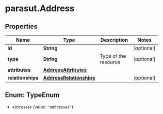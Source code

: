 # parasut.Address

## Properties
Name | Type | Description | Notes
------------ | ------------- | ------------- | -------------
**id** | **String** |  | [optional] 
**type** | **String** | Type of the resource | [optional] 
**attributes** | [**AddressAttributes**](AddressAttributes.md) |  | 
**relationships** | [**AddressRelationships**](AddressRelationships.md) |  | [optional] 


<a name="TypeEnum"></a>
## Enum: TypeEnum


* `addresses` (value: `"addresses"`)




